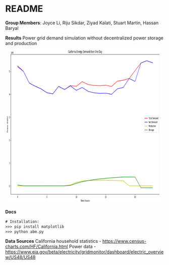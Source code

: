 # README
**Group Members**:
Joyce Li, Riju Sikdar, Ziyad Kalati, Stuart Martin, Hassan Baryal

**Results**
Power grid demand simulation without decentralized power storage and production
<img src="figure.PNG" height="500px" width="auto"/>


**Docs**
```
# Installation:
>>> pip install matplotlib
>>> python abm.py
```


**Data Sources**
California household statistics - https://www.census-charts.com/HF/California.html
Power data - https://www.eia.gov/beta/electricity/gridmonitor/dashboard/electric_overview/US48/US48
